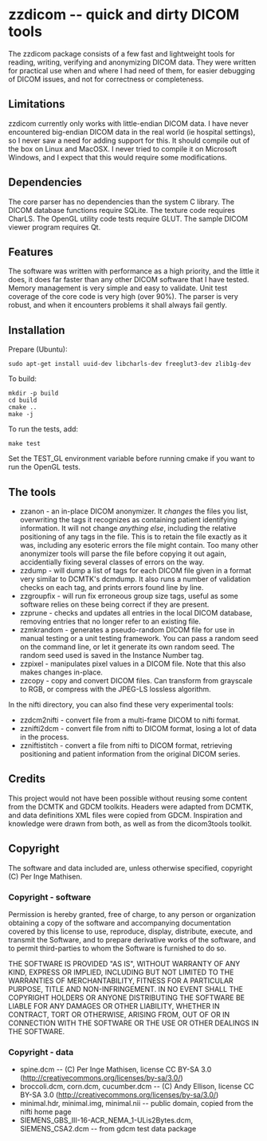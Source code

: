 # zzdicom -- quick and dirty DICOM tools

The zzdicom package consists of a few fast and lightweight tools for reading, writing, verifying
and anonymizing DICOM data. They were written for practical use when and where I had need of them,
for easier debugging of DICOM issues, and not for correctness or completeness.

## Limitations

zzdicom currently only works with little-endian DICOM data. I have never encountered big-endian 
DICOM data in the real world (ie hospital settings), so I never saw a need for adding support for 
this. It should compile out of the box on Linux and MacOSX. I never tried to compile it on
Microsoft Windows, and I expect that this would require some modifications.

## Dependencies

The core parser has no dependencies than the system C library. The DICOM database functions require
SQLite. The texture code requires CharLS. The OpenGL utility code tests require GLUT. The sample
DICOM viewer program requires Qt.

## Features

The software was written with performance as a high priority, and the little it does, it does far
faster than any other DICOM software that I have tested. Memory management is very simple and
easy to validate. Unit test coverage of the core code is very high (over 90%). The parser is very 
robust, and when it encounters problems it shall always fail gently.

## Installation

Prepare (Ubuntu):

	sudo apt-get install uuid-dev libcharls-dev freeglut3-dev zlib1g-dev

To build:

    mkdir -p build
    cd build
    cmake ..
    make -j

To run the tests, add:

    make test

Set the TEST_GL environment variable before running cmake if you want to run the OpenGL tests.

## The tools

* zzanon - an in-place DICOM anonymizer. It *changes* the files you list, overwriting the tags it
recognizes as containing patient identifying information. It will not change *anything else*, 
including the relative positioning of any tags in the file. This is to retain the file exactly
as it was, including any esoteric errors the file might contain. Too many other anonymizer tools
will parse the file before copying it out again, accidentially fixing several classes of errors
on the way.
* zzdump - will dump a list of tags for each DICOM file given in a format very similar to DCMTK's
dcmdump. It also runs a number of validation checks on each tag, and prints errors found line 
by line.
* zzgroupfix - will run fix erroneous group size tags, useful as some software relies on these being
correct if they are present.
* zzprune - checks and updates all entries in the local DICOM database, removing entries that no
longer refer to an existing file.
* zzmkrandom - generates a pseudo-random DICOM file for use in manual testing or a unit testing 
framework. You can pass a random seed on the command line, or let it generate its own random
seed. The random seed used is saved in the Instance Number tag.
* zzpixel - manipulates pixel values in a DICOM file. Note that this also makes changes in-place.
* zzcopy - copy and convert DICOM files. Can transform from grayscale to RGB, or compress with
the JPEG-LS lossless algorithm.

In the nifti directory, you can also find these very experimental tools:

* zzdcm2nifti - convert file from a multi-frame DICOM to nifti format.
* zznifti2dcm - convert file from nifti to DICOM format, losing a lot of data in the process.
* zzniftistitch - convert a file from nifti to DICOM format, retrieving positioning and patient
information from the original DICOM series.

## Credits

This project would not have been possible without reusing some content from the DCMTK and GDCM
toolkits. Headers were adapted from DCMTK, and data definitions XML files were copied from GDCM.
Inspiration and knowledge were drawn from both, as well as from the dicom3tools toolkit. 

## Copyright

The software and data included are, unless otherwise specified, copyright (C) Per Inge Mathisen.

### Copyright - software

Permission is hereby granted, free of charge, to any person or organization obtaining a copy of
the software and accompanying documentation covered by this license to use, reproduce, display,
distribute, execute, and transmit the Software, and to prepare derivative works of the software, 
and to permit third-parties to whom the Software is furnished to do so.

THE SOFTWARE IS PROVIDED "AS IS", WITHOUT WARRANTY OF ANY KIND, EXPRESS OR IMPLIED, INCLUDING
BUT NOT LIMITED TO THE WARRANTIES OF MERCHANTABILITY, FITNESS FOR A PARTICULAR PURPOSE, TITLE
AND NON-INFRINGEMENT. IN NO EVENT SHALL THE COPYRIGHT HOLDERS OR ANYONE DISTRIBUTING THE 
SOFTWARE BE LIABLE FOR ANY DAMAGES OR OTHER LIABILITY, WHETHER IN CONTRACT, TORT OR OTHERWISE,
ARISING FROM, OUT OF OR IN CONNECTION WITH THE SOFTWARE OR THE USE OR OTHER DEALINGS IN THE
SOFTWARE.

### Copyright - data

* spine.dcm -- (C) Per Inge Mathisen, license CC BY-SA 3.0 (http://creativecommons.org/licenses/by-sa/3.0/)
* broccoli.dcm, corn.dcm, cucumber.dcm -- (C) Andy Ellison, license CC BY-SA 3.0 (http://creativecommons.org/licenses/by-sa/3.0/)
* minimal.hdr, minimal.img, minimal.nii -- public domain, copied from the nifti home page
* SIEMENS_GBS_III-16-ACR_NEMA_1-ULis2Bytes.dcm, SIEMENS_CSA2.dcm -- from gdcm test data package

